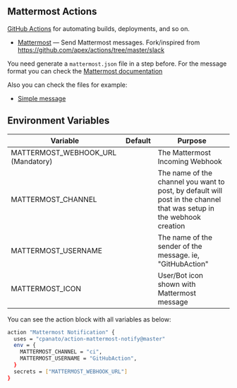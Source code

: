 ## Mattermost Actions

[GitHub Actions](https://github.com/features/actions) for automating builds, deployments, and so on.

- [Mattermost](https://mattermost.com) — Send Mattermost messages. Fork/inspired from https://github.com/apex/actions/tree/master/slack


You need generate a `mattermost.json` file in a step before.
For the message format you can check the [Mattermost documentation](https://docs.mattermost.com/developer/webhooks-incoming.html)

Also you can check the files for example:

 - [Simple message](./mattermost_simple.json)

## Environment Variables

Variable                            | Default                | Purpose
---------------                     |------------------------|-----------------------------------------------------------------------
MATTERMOST_WEBHOOK_URL (Mandatory)  | ` `                    | The Mattermost Incoming Webhook
MATTERMOST_CHANNEL                  | ` `                    | The name of the channel you want to post, by default will post in the channel that was setup in the webhook creation
MATTERMOST_USERNAME                 | ` `                    | The name of the sender of the message. ie, "GitHubAction"
MATTERMOST_ICON                     | ` `                    | User/Bot icon shown with Mattermost message

You can see the action block with all variables as below:

```bash
action "Mattermost Notification" {
  uses = "cpanato/action-mattermost-notify@master"
  env = {
    MATTERMOST_CHANNEL = "ci",
    MATTERMOST_USERNAME = "GitHubAction",
  }
  secrets = ["MATTERMOST_WEBHOOK_URL"]
}
```
